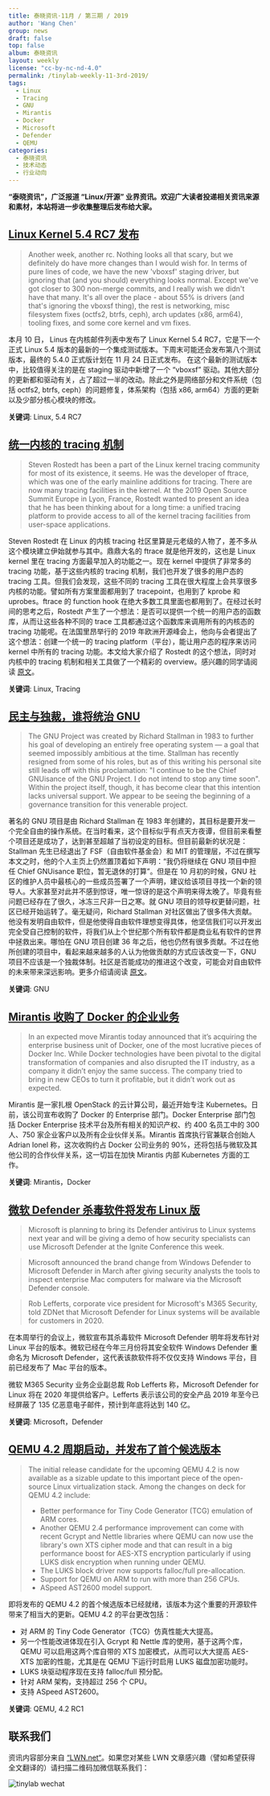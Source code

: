 ```yaml
---
title: 泰晓资讯·11月 / 第三期 / 2019
author: 'Wang Chen'
group: news
draft: false
top: false
album: 泰晓资讯
layout: weekly
license: "cc-by-nc-nd-4.0"
permalink: /tinylab-weekly-11-3rd-2019/
tags:
  - Linux
  - Tracing
  - GNU
  - Mirantis
  - Docker
  - Microsoft
  - Defender
  - QEMU
categories:
  - 泰晓资讯
  - 技术动态
  - 行业动向
---
```


**“泰晓资讯”，广泛报道 “Linux/开源” 业界资讯。欢迎广大读者投递相关资讯来源和素材，本站将进一步收集整理后发布给大家。**

## [**Linux Kernel 5.4 RC7 发布**](http://lkml.iu.edu/hypermail/linux/kernel/1911.1/02678.html)

> Another week, another rc. Nothing looks all that scary, but we definitely do have more changes than I would wish for.
> In terms of pure lines of code, we have the new 'vboxsf' staging driver, but ignoring that (and you should) everything looks normal. Except we've got closer to 300 non-merge commits, and I really wish we didn't have that many.
> It's all over the place - about 55% is drivers (and that's ignoring the vboxsf thing), the rest is networking, misc filesystem fixes (octfs2, btrfs, ceph), arch updates (x86, arm64), tooling fixes, and some core kernel and vm fixes.

本月 10 日， Linus 在内核邮件列表中发布了 Linux Kernel 5.4 RC7，它是下一个正式 Linux 5.4 版本的最新的一个集成测试版本。下周末可能还会发布第八个测试版本，最终的 5.4.0 正式版计划在 11 月 24 日正式发布。
在这个最新的测试版本中，比较值得关注的是在 staging 驱动中新增了一个 “vboxsf” 驱动。其他大部分的更新都和驱动有关，占了超过一半的改动。除此之外是网络部分和文件系统（包括 octfs2, btrfs, ceph）的问题修复，体系架构（包括 x86, arm64）方面的更新以及少部分核心模块的修改。

**关键词**: Linux, 5.4 RC7

## [**统一内核的 tracing 机制**](https://lwn.net/Articles/803347/)

> Steven Rostedt has been a part of the Linux kernel tracing community for most of its existence, it seems. He was the developer of ftrace, which was one of the early mainline additions for tracing. There are now many tracing facilities in the kernel. At the 2019 Open Source Summit Europe in Lyon, France, Rostedt wanted to present an idea that he has been thinking about for a long time: a unified tracing platform to provide access to all of the kernel tracing facilities from user-space applications.

Steven Rostedt 在 Linux 的内核 tracing 社区里算是元老级的人物了，差不多从这个模块建立伊始就参与其中。鼎鼎大名的 ftrace 就是他开发的，这也是 Linux kernel 里在 tracing 方面最早加入的功能之一。现在 kernel 中提供了非常多的 tracing 功能，基于这些内核的 tracing 机制，我们也开发了很多的用户态的 tracing 工具。但我们会发现，这些不同的 tracing 工具在很大程度上会共享很多内核的功能。譬如所有方案里面都用到了 tracepoint，也用到了 kprobe 和 uprobes。ftrace 的 function hook 在绝大多数工具里面也都用到了。在经过长时间的思考之后，Rostedt 产生了一个想法：是否可以提供一个统一的用户态的函数库，从而让这些各种不同的 trace 工具都通过这个函数库来调用所有的内核态的 tracing 功能呢。在法国里昂举行的 2019 年欧洲开源峰会上，他向与会者提出了这个想法：创建一个统一的 tracing platform（平台），能让用户态的程序来访问 kernel 中所有的 tracing 功能。本文给大家介绍了 Rostedt 的这个想法，同时对内核中的 tracing 机制和相关工具做了一个精彩的 overview。感兴趣的同学请阅读 [原文](https://lwn.net/Articles/803347/)。

**关键词**: Linux, Tracing

## [**民主与独裁，谁将统治 GNU**](https://lwn.net/Articles/802985/)

> The GNU Project was created by Richard Stallman in 1983 to further his goal of developing an entirely free operating system — a goal that seemed impossibly ambitious at the time. Stallman has recently resigned from some of his roles, but as of this writing his personal site still leads off with this proclamation: "I continue to be the Chief GNUisance of the GNU Project. I do not intend to stop any time soon". Within the project itself, though, it has become clear that this intention lacks universal support. We appear to be seeing the beginning of a governance transition for this venerable project.

著名的 GNU 项目是由 Richard Stallman 在 1983 年创建的，其目标是要开发一个完全自由的操作系统。在当时看来，这个目标似乎有点天方夜谭，但目前来看整个项目还是成功了，达到甚至超越了当初设定的目标。但目前最新的状况是：Stallman 先生已经退出了 FSF（自由软件基金会）和 MIT 的管理层，不过在撰写本文之时，他的个人主页上仍然置顶着如下声明：“我仍将继续在 GNU 项目中担任 Chief GNUisance 职位，暂无退休的打算”。但是在 10 月初的时候，GNU 社区的维护人员中最核心的一些成员签署了一个声明，建议给该项目寻找一个新的领导人。大家甚至对此并不感到惊讶，唯一惊讶的是这个声明来得太晚了。毕竟有些问题已经存在了很久，冰冻三尺非一日之寒。就 GNU 项目的领导权更替问题，社区已经开始运转了。毫无疑问，Richard Stallman 对社区做出了很多伟大贡献。他没有发明自由软件，但是他使得自由软件理想变得具体，他坚信我们可以开发出完全受自己控制的软件，将我们从上个世纪那个所有软件都是商业私有软件的世界中拯救出来。哪怕在 GNU 项目创建 36 年之后，他也仍然有很多贡献。不过在他所创建的项目中，看起来越来越多的人认为他做贡献的方式应该改变一下，GNU 项目不应该是一个独裁体制。社区是否能成功的推进这个改变，可能会对自由软件的未来带来深远影响。更多介绍请阅读 [原文](https://lwn.net/Articles/802985/)。

**关键词**: GNU

## [**Mirantis 收购了 Docker 的企业业务**](https://www.tfir.io/mirantis-acquires-docker-enterprise-business/)

> In an expected move Mirantis today announced that it’s acquiring the enterprise business unit of Docker, one of the most lucrative pieces of Docker Inc. While Docker technologies have been pivotal to the digital transformation of companies and also disrupted the IT industry, as a company it didn’t enjoy the same success. The company tried to bring in new CEOs to turn it profitable, but it didn’t work out as expected.

Mirantis 是一家扎根 OpenStack 的云计算公司，最近开始专注 Kubernetes。日前，该公司宣布收购了 Docker 的 Enterprise 部门。Docker Enterprise 部门包括 Docker Enterprise 技术平台及所有相关的知识产权、约 400 名员工中的 300 人、750 家企业客户以及所有企业伙伴关系。Mirantis 首席执行官兼联合创始人 Adrian Ionel 称，这次收购约占 Docker 公司业务的 90%，还将包括与微软及其他公司的合作伙伴关系，这一切旨在加快 Mirantis 内部 Kubernetes 方面的工作。

**关键词**: Mirantis，Docker

## [**微软 Defender 杀毒软件将发布 Linux 版**](https://www.zdnet.com/article/microsoft-defender-atp-is-coming-to-linux-in-2020/)

> Microsoft is planning to bring its Defender antivirus to Linux systems next year and will be giving a demo of how security specialists can use Microsoft Defender at the Ignite Conference this week.

> Microsoft announced the brand change from Windows Defender to Microsoft Defender in March after giving security analysts the tools to inspect enterprise Mac computers for malware via the Microsoft Defender console.    

> Rob Lefferts, corporate vice president for Microsoft's M365 Security, told ZDNet that Microsoft Defender for Linux systems will be available for customers in 2020. 

在本周举行的会议上，微软宣布其杀毒软件 Microsoft Defender 明年将发布针对 Linux 平台的版本。微软已经在今年三月份将其安全软件 Windows Defender 重命名为 Microsoft Defender，这代表该款软件将不仅仅支持 Windows 平台，目前已经发布了 Mac 平台的版本。

微软 M365 Security 业务企业副总裁 Rob Lefferts 称，Microsoft Defender for Linux 将在 2020 年提供给客户。Lefferts 表示该公司的安全产品 2019 年至今已经屏蔽了 135 亿恶意电子邮件，预计到年底将达到 140 亿。

**关键词**: Microsoft，Defender

## [**QEMU 4.2 周期启动，并发布了首个候选版本**](https://www.phoronix.com/scan.php?page=news_item&px=QEMU-4.2-RC0-Released)

> The initial release candidate for the upcoming QEMU 4.2 is now available as a sizable update to this important piece of the open-source Linux virtualization stack. Among the changes on deck for QEMU 4.2 include:
> - Better performance for Tiny Code Generator (TCG) emulation of ARM cores.
> - Another QEMU 2.4 performance improvement can come with recent Gcrypt and Nettle libraries where QEMU can now use the library's own XTS cipher mode and that can result in a big performance boost for AES-XTS encryption particularly if using LUKS disk encryption when running under QEMU.
> - The LUKS block driver now supports falloc/full pre-allocation.
> - Support for QEMU on ARM to run with more than 256 CPUs.
> - ASpeed AST2600 model support.

即将发布的 QEMU 4.2 的首个候选版本已经就绪，该版本为这个重要的开源软件带来了相当大的更新。QEMU 4.2 的平台更改包括：
- 对 ARM 的 Tiny Code Generator（TCG）仿真性能大大提高。
- 另一个性能改进体现在引入 Gcrypt 和 Nettle 库的使用，基于这两个库， QEMU 可以启用这两个库自带的 XTS 加密模式，从而可以大大提高 AES-XTS 加密的性能，尤其是在 QEMU 下运行时启用 LUKS 磁盘加密功能时。
- LUKS 块驱动程序现在支持 falloc/full 预分配。
- 针对 ARM 架构，支持超过 256 个 CPU。
- 支持 ASpeed AST2600。

**关键词**: QEMU, 4.2 RC1

## 联系我们

资讯内容部分来自 [“LWN.net“](https://lwn.net/)。如果您对某些 LWN 文章感兴趣（譬如希望获得全文翻译的）请扫描二维码加微信联系我们：

![tinylab wechat](/images/wechat/tinylab.jpg)

